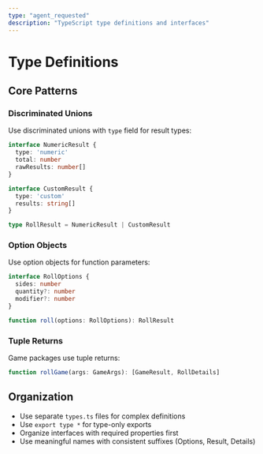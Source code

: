 ```yaml
---
type: "agent_requested"
description: "TypeScript type definitions and interfaces"
---
```


# Type Definitions

## Core Patterns

### Discriminated Unions

Use discriminated unions with `type` field for result types:

```typescript
interface NumericResult {
  type: 'numeric'
  total: number
  rawResults: number[]
}

interface CustomResult {
  type: 'custom'
  results: string[]
}

type RollResult = NumericResult | CustomResult
```

### Option Objects

Use option objects for function parameters:

```typescript
interface RollOptions {
  sides: number
  quantity?: number
  modifier?: number
}

function roll(options: RollOptions): RollResult
```

### Tuple Returns

Game packages use tuple returns:

```typescript
function rollGame(args: GameArgs): [GameResult, RollDetails]
```

## Organization

- Use separate `types.ts` files for complex definitions
- Use `export type *` for type-only exports
- Organize interfaces with required properties first
- Use meaningful names with consistent suffixes (Options, Result, Details)
